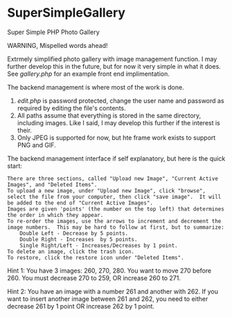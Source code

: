 # SuperSimpleGallery
Super Simple PHP Photo Gallery

WARNING, Mispelled words ahead!

Extrmely simplified photo gallery with image management function.  I may further develop this in the future, but for now it very simple in what it does.  See *gallery.php* for an example front end implimentation.

The backend management is where most of the work is done.

1. *edit.php* is password protected, change the user name and password as required by editing the file's contents.
2. All paths assume that everything is stored in the same directory, including images.  Like I said, I may develop this further if the interest is their.
3. Only JPEG is supported for now, but hte frame work exists to support PNG and GIF.

The backend management interface if self explanatory, but here is the quick start:

    There are three sections, called "Upload new Image", "Current Active Images", and "Deleted Items".
    To upload a new image, under "Upload new Image", click "browse", select the file from your computer, then click "save image".  It will be added to the end of "Current Active Images".
    Images are given 'points' (the number on the top left) that determines the order in which they appear. 
    To re-order the images, use the arrows to increment and decrement the image numbers.  This may be hard to follow at first, but to summarize:
        Double Left - Decrease by 5 points.
        Double Right - Increases  by 5 points.
        Single Right/Left - Increases/Decreases by 1 point.
    To delete an image, click the trash icon.
    To restore, click the restore icon under "Deleted Items".

Hint 1: You have 3 images: 260, 270, 280.  You want to move 270 before 260.  You must decrease 270 to 259, OR increase 260 to 271.

Hint 2: You have an image with a number 261 and another with 262.  If you want to insert another image between 261 and 262, you need to either decrease 261 by 1 point OR increase 262 by 1 point.